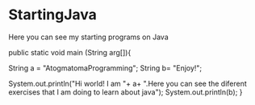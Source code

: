 # StartingJava
Here you can see my starting programs on Java

public static void main (String arg[]){

String a = "AtogmatomaProgramming";
String b= "Enjoy!";

System.out.println("Hi world! I am "+ a+ ".Here you can see the diferent exercises that I am doing to learn about java");
System.out.println(b);
}
